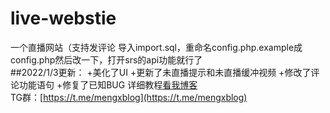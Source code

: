# live-webstie
一个直播网站（支持发评论
导入import.sql，重命名config.php.example成config.php然后改一下，打开srs的api功能就行了<br>
##2022/1/3更新：
+美化了UI
+更新了未直播提示和未直播缓冲视频
+修改了评论功能语句
+修复了已知BUG
详细教程[看我博客](https://blog.mengx.fun/搭建一个在线看直播的网站.html)<br>
TG群：[https://t.me/mengxblog](https://t.me/mengxblog)
